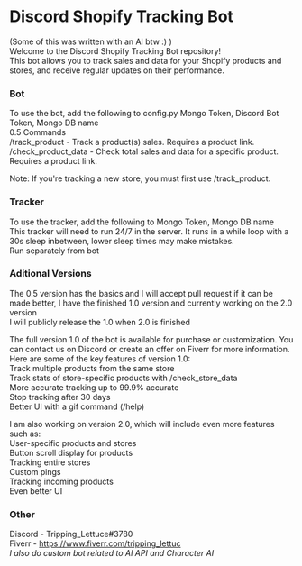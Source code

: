 # Discord Shopify Tracking Bot

(Some of this was written with an AI btw :) )<br>
Welcome to the Discord Shopify Tracking Bot repository! <br>
This bot allows you to track sales and data for your Shopify products and stores, and receive regular updates on their performance.<br>

### Bot
To use the bot, add the following to config.py Mongo Token, Discord Bot Token, Mongo DB name<br>
0.5 Commands<br>
    /track_product - Track a product(s) sales. Requires a product link.<br>
    /check_product_data - Check total sales and data for a specific product. Requires a product link.<br>

Note: If you're tracking a new store, you must first use /track_product.<br>

### Tracker
To use the tracker, add the following to  Mongo Token, Mongo DB name<br>
This tracker will need to run 24/7 in the server. It runs in a while loop with a 30s sleep inbetween, lower sleep times may make mistakes.<br>
Run separately from bot<br>


### Aditional Versions 
The 0.5 version has the basics and I will accept pull request if it can be made better, I have the finished 1.0 version and currently working on the 2.0 version<br>
I will publicly release the 1.0 when 2.0 is finished<br>


The full version 1.0 of the bot is available for purchase or customization. You can contact us on Discord or create an offer on Fiverr for more information.<br>
Here are some of the key features of version 1.0:<br>
    Track multiple products from the same store<br>
    Track stats of store-specific products with /check_store_data<br>
    More accurate tracking up to 99.9% accurate<br>
    Stop tracking after 30 days<br>
    Better UI with a gif command (/help)<br>

I am also working on version 2.0, which will include even more features such as:<br>
    User-specific products and stores<br>
    Button scroll display for products<br>
    Tracking entire stores<br>
    Custom pings<br>
    Tracking incoming products<br>
    Even better UI<br>
    
### Other
Discord - Tripping_Lettuce#3780<br>
Fiverr - https://www.fiverr.com/tripping_lettuc<br>
*I also do custom bot related to AI API and Character AI*<br>
